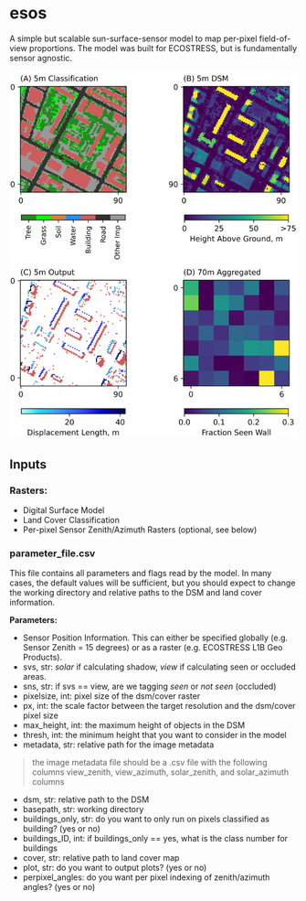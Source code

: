 # esos
A simple but scalable sun-surface-sensor model to map per-pixel field-of-view proportions. The model was built for ECOSTRESS, but is fundamentally sensor agnostic.

![image](./example_data/explanatoryplot.png)

## Inputs

### Rasters:
- Digital Surface Model
- Land Cover Classification 
- Per-pixel Sensor Zenith/Azimuth Rasters (optional, see below)

### parameter_file.csv

This file contains all parameters and flags read by the model. In many cases, the default values will be sufficient, but you should expect to change the working directory and relative paths to the DSM and land cover information. 

**Parameters:**

- Sensor Position Information. This can either be specified globally (e.g. Sensor Zenith = 15 degrees) or as a raster (e.g. ECOSTRESS L1B Geo Products). 
- svs, str: *solar* if calculating shadow, *view* if calculating seen or occluded areas.
- sns, str: if svs == view, are we tagging *seen* or *not seen* (occluded)
- pixelsize, int: pixel size of the dsm/cover raster
- px, int: the scale factor between the target resolution and the dsm/cover pixel size
- max_height, int: the maximum height of objects in the DSM
- thresh, int: the minimum height that you want to consider in the model 
- metadata, str: relative path for the image metadata
> the image metadata file should be a .csv file with the following columns view_zenith, view_azimuth, solar_zenith, and solar_azimuth columns
- dsm, str: relative path to the DSM
- basepath, str: working directory
- buildings_only, str: do you want to only run on pixels classified as building? (yes or no)
- buildings_ID, int: if buildings_only == yes, what is the class number for buildings
- cover, str: relative path to land cover map
- plot, str: do you want to output plots? (yes or no)
- perpixel_angles: do you want per pixel indexing of zenith/azimuth angles? (yes or no)